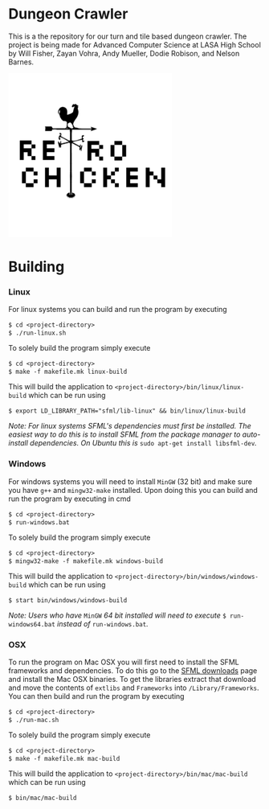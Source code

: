 # Dungeon Crawler

This is a the repository for our turn and tile based dungeon crawler. The project is being made for Advanced Computer Science at LASA High School by Will Fisher, Zayan Vohra, Andy Mueller, Dodie Robison, and Nelson Barnes.

![Retro Chicken](resources/rclogo.PNG)

# Building
### Linux ###
For linux systems you can build and run the program by executing
```
$ cd <project-directory>
$ ./run-linux.sh
```
To solely build the program simply execute
```
$ cd <project-directory>
$ make -f makefile.mk linux-build
```
This will build the application to `<project-directory>/bin/linux/linux-build` which can be run using
```
$ export LD_LIBRARY_PATH="sfml/lib-linux" && bin/linux/linux-build
```
*Note: For linux systems SFML's dependencies must first be installed. The easiest way to do this is to install SFML from the package manager to auto-install dependencies. On Ubuntu this is* `sudo apt-get install libsfml-dev`*.*

### Windows ###
For windows systems you will need to install `MinGW` (32 bit) and make sure you have `g++` and `mingw32-make` installed. Upon doing this you can build and run the program by executing in cmd
```
$ cd <project-directory>
$ run-windows.bat
```
To solely build the program simply execute
```
$ cd <project-directory>
$ mingw32-make -f makefile.mk windows-build
```
This will build the application to `<project-directory>/bin/windows/windows-build` which can be run using
```
$ start bin/windows/windows-build
```
*Note: Users who have* `MinGW` *64 bit installed will need to execute* `$ run-windows64.bat` *instead of* `run-windows.bat`*.*

### OSX ###
To run the program on Mac OSX you will first need to install the SFML frameworks and dependencies. To do this go to the [SFML downloads](https://www.sfml-dev.org/download.php) page and install the Mac OSX binaries. To get the libraries extract that download and move the contents of `extlibs` and `Frameworks` into `/Library/Frameworks`. You can then build and run the program by executing
```
$ cd <project-directory>
$ ./run-mac.sh
```
To solely build the program simply execute
```
$ cd <project-directory>
$ make -f makefile.mk mac-build
```
This will build the application to `<project-directory>/bin/mac/mac-build` which can be run using
```
$ bin/mac/mac-build
```
